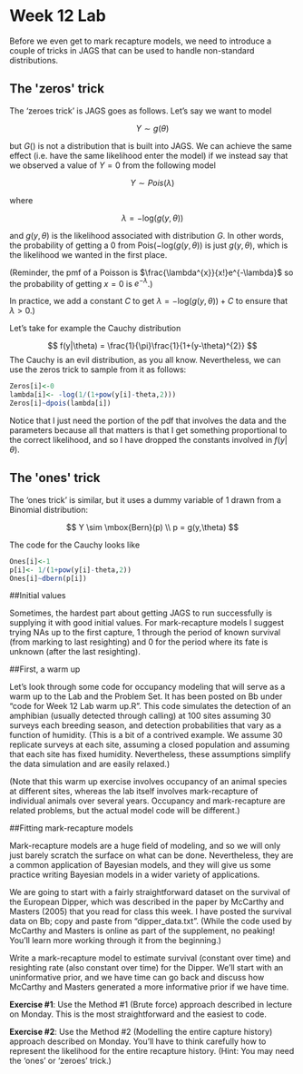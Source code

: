 Week 12 Lab
========================================================

Before we even get to mark recapture models, we need to introduce a couple of tricks in JAGS that can be used to handle non-standard distributions.

The 'zeros' trick
-------------------

The ‘zeroes trick’ is JAGS goes as follows. Let’s say we want to model

$$
Y \sim g(\theta)
$$

but $G()$ is not a distribution that is built into JAGS. We can achieve the same effect (i.e. have the same likelihood enter the model) if we instead say that we observed a value of $Y=0$ from the following model

$$
Y \sim Pois(\lambda)
$$

where 

$$
\lambda = -\mbox{log}(g(y,\theta))
$$

and $g(y,\theta)$ is the likelihood associated with distribution $G$. In other words, the probability of getting a 0 from $\mbox{Pois}(-\mbox{log}(g(y,\theta))$ is just $g(y,\theta)$, which is the likelihood we wanted in the first place. 

(Reminder, the pmf of a Poisson is $\frac{\lambda^{x}}{x!}e^{-\lambda}$ so the probability of getting $x=0$ is $e^{-\lambda}$.)

In practice, we add a constant $C$ to get $\lambda = -\mbox{log}(g(y,\theta))+C$ to ensure that $\lambda > 0$.)

Let’s take for example the Cauchy distribution

$$
f(y|\theta) = \frac{1}{\pi}\frac{1}{1+(y-\theta)^{2}}
$$
The Cauchy is an evil distribution, as you all know. Nevertheless, we can use the zeros trick to sample from it as follows:


```r
Zeros[i]<-0
lambda[i]<- -log(1/(1+pow(y[i]-theta,2)))
Zeros[i]~dpois(lambda[i])
```

Notice that I just need the portion of the pdf that involves the data and the parameters because all that matters is that I get something proportional to the correct likelihood, and so I have dropped the constants involved in $f(y|\theta)$.

The 'ones' trick
-------------------

The ‘ones trick’ is similar, but it uses a dummy variable of 1 drawn from a Binomial distribution:

$$
Y \sim \mbox{Bern}(p) \\
p = g(y,\theta)
$$

The code for the Cauchy looks like


```r
Ones[i]<-1
p[i]<- 1/(1+pow(y[i]-theta,2))
Ones[i]~dbern(p[i])
```

##Initial values

Sometimes, the hardest part about getting JAGS to run successfully is supplying it with good initial values. For mark-recapture models I suggest trying NAs up to the first capture, 1 through the period of known survival (from marking to last resighting) and 0 for the period where its fate is unknown (after the last resighting).

##First, a warm up

Let’s look through some code for occupancy modeling that will serve as a warm up to the Lab and the Problem Set. It has been posted on Bb under “code for Week 12 Lab warm up.R”. This code simulates the detection of an amphibian (usually detected through calling) at 100 sites assuming 30 surveys each breeding season, and detection probabilities that vary as a function of humidity. (This is a bit of a contrived example. We assume 30 replicate surveys at each site, assuming a closed population and assuming that each site has fixed humidity. Nevertheless, these assumptions simplify the data simulation and are easily relaxed.) 

(Note that this warm up exercise involves occupancy of an animal species at different sites, whereas the lab itself involves mark-recapture of individual animals over several years. Occupancy and mark-recapture are related problems, but the actual model code will be different.)

##Fitting mark-recapture models

Mark-recapture models are a huge field of modeling, and so we will only just barely scratch the surface on what can be done. Nevertheless, they are a common application of Bayesian models, and they will give us some practice writing Bayesian models in a wider variety of applications.

We are going to start with a fairly straightforward dataset on the survival of the European Dipper, which was described in the paper by McCarthy and Masters (2005) that you read for class this week. I have posted the survival data on Bb; copy and paste from “dipper_data.txt”. (While the code used by McCarthy and Masters is online as part of the supplement, no peaking! You’ll learn more working through it from the beginning.)

Write a mark-recapture model to estimate survival (constant over time) and resighting rate (also constant over time) for the Dipper. We’ll start with an uninformative prior, and we have time can go back and discuss how McCarthy and Masters generated a more informative prior if we have time.

**Exercise #1**: Use the Method #1 (Brute force) approach described in lecture on Monday. This is the most straightforward and the easiest to code.

**Exercise #2**: Use the Method #2 (Modelling the entire capture history) approach described on Monday. You’ll have to think carefully how to represent the likelihood for the entire recapture history. (Hint: You may need the ‘ones’ or ‘zeroes’ trick.)

